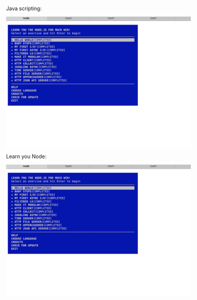 Java scripting:

![alt tag](https://github.com/saums4u/nodejs-training/blob/master/javascripting.png)

Learn you Node:

![alt tag](https://github.com/saums4u/nodejs-training/blob/master/learnyounode.png)
